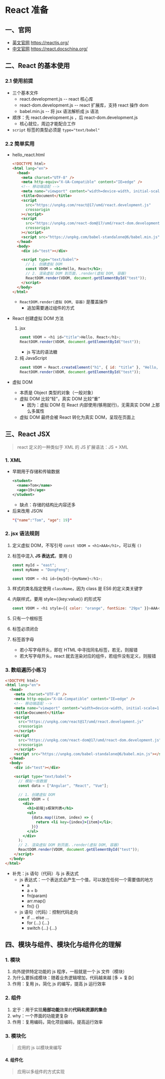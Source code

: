 <!--
 * @Author: East
 * @Date: 2022-02-09 17:08:07
 * @LastEditTime: 2022-02-10 13:54:47
 * @LastEditors: Please set LastEditors
 * @Description: React 准备
 * @FilePath: \react\02-react入门.md
-->

# React 准备

## 一、官网

- [英文官网](https://reactjs.org/) https://reactjs.org/
- [中文官网](https://react.docschina.org/) https://react.docschina.org/

## 二、React 的基本使用

### 2.1 使用前提

- 三个基本文件
  - react.development.js -- react 核心库
  - react-dom.development.js -- react 扩展库，支持 react 操作 dom
  - babel.min.js -- 将 jsx 语法解析成 js 语法
- 顺序：先 react.development.js ，后 react-dom.development.js
  - 核心就位，周边才能配合工作
- `script` 标签的类型必须是 `type="text/babel"`

### 2.2 简单实用

- hello_react.html

  ```html
  <!DOCTYPE html>
  <html lang="en">
    <head>
      <meta charset="UTF-8" />
      <meta http-equiv="X-UA-Compatible" content="IE=edge" />
      <!-- 移动端适配 -->
      <meta name="viewport" content="width=device-width, initial-scale=1.0" />
      <title>Document</title>
      <script
        src="https://unpkg.com/react@17/umd/react.development.js"
        crossorigin
      ></script>
      <script
        src="https://unpkg.com/react-dom@17/umd/react-dom.development.js"
        crossorigin
      ></script>
      <script src="https://unpkg.com/babel-standalone@6/babel.min.js"></script>
    </head>
    <body>
      <div id="test"></div>

      <script type="text/babel">
        // 1. 创建虚拟 DOM
        const VDOM = <h1>Hello, React</h1>;
        // 2. 渲染虚拟 DOM 到页面，.render(虚拟 DOM, 容器)
        ReactDOM.render(VDOM, document.getElementById("test"));
      </script>
    </body>
  </html>
  ```

  - `ReactDOM.render(虚拟 DOM, 容器)` 是覆盖操作
    - 追加需要通过组件的方式

- React 创建虚拟 DOM 方法
  1. jsx
     ```js
     const VDOM = <h1 id="title">Hello, React</h1>;
     ReactDOM.render(VDOM, document.getElementById("test"));
     ```
     - js 写法的语法糖
  2. 纯 JavaScript
     ```js
     const VDOM = React.createElement("h1", { id: "title" }, "Hello, React");
     ReactDOM.render(VDOM, document.getElementById("test"));
     ```
- 虚拟 DOM
  - 本质是 Object 类型的对象（一般对象）
  - 虚拟 DOM 比较“轻”，真实 DOM 比较“重”
    - 因为：虚拟 DOM 在 React 内部使用(够用就行)，无需真实 DOM 上那么多属性
  - 虚拟 DOM 最终会被 React 转化为真实 DOM，呈现在页面上

## 三、React JSX

> react 定义的一种类似于 XML 的 JS 扩展语法：JS + XML

### 1. XML

- 早期用于存储和传输数据
  ```xml
  <student>
    <name>Tom</name>
    <age>19</age>
  </student>
  ```
  - 缺点：存储的结构比内容还多
- 后来改用 JSON
  ```json
  "{"name":"Tom", "age": 19}"
  ```

### 2. jsx 语法规则

1. 定义虚拟 DOM，不写引号 `const VDOM = <h1>AAA</h1>`，可以有 `()`
2. 标签中混入 **JS 表达式**，要用 {}

   ```js
   const myId = "east";
   const myName = "DongFeng";

   const VDOM = <h1 id={myId}>{myName}</h1>;
   ```

3. 样式的类名指定使用 `className`，因为 class 是 ES6 的定义类关键字
4. 内联样式，要用 style={{key:value}} 的形式写

   ```js
   const VDOM = <h1 style={{ color: "orange", fontSize: "29px" }}>AAA</h1>;
   ```

5. 只有一个根标签
6. 标签必须闭合
7. 标签首字母
   - 若小写字母开头，即在 HTML 中寻找同名标签，若无，则报错
   - 若大写字母开头，react 就去渲染对应的组件，若组件没有定义，则报错

### 3. 数组遍历小练习

```html
<!DOCTYPE html>
<html lang="en">
  <head>
    <meta charset="UTF-8" />
    <meta http-equiv="X-UA-Compatible" content="IE=edge" />
    <!-- 移动端适配 -->
    <meta name="viewport" content="width=device-width, initial-scale=1.0" />
    <title>Document</title>
    <script
      src="https://unpkg.com/react@17/umd/react.development.js"
      crossorigin
    ></script>
    <script
      src="https://unpkg.com/react-dom@17/umd/react-dom.development.js"
      crossorigin
    ></script>
    <script src="https://unpkg.com/babel-standalone@6/babel.min.js"></script>
  </head>
  <body>
    <div id="test"></div>

    <script type="text/babel">
      // 模拟一些数据
      const data = ["Angular", "React", "Vue"];

      // 1. 创建虚拟 DOM
      const VDOM = (
        <div>
          <h1>前端js框架列表</h1>
          <ul>
            {data.map((item, index) => {
              return <li key={index}>{item}</li>;
            })}
          </ul>
        </div>
      );
      // 2. 渲染虚拟 DOM 到页面，.render(虚拟 DOM, 容器)
      ReactDOM.render(VDOM, document.getElementById("test"));
    </script>
  </body>
</html>
```

- 补充：js 语句（代码）与 js 表达式
  - js 表达式：一个表达式会产生一个值，可以放在任何一个需要值的地方
    - a
    - a + b
    - fn(param)
    - arr.map()
    - fn() {}
  - js 语句（代码）：控制代码走向
    - if ... else ...
    - for (...) {...}
    - switch (...) {...}

## 四、模块与组件、模块化与组件化的理解

### 1. 模块

1. 向外提供特定功能的 js 程序，一般就是一个 js 文件（模块）
2. 为什么要拆成模块：随着业务逻辑增加，代码越来越 [多 + 复杂]
3. 作用：复用 js，简化 js 的编写，提高 js 运行效率

### 2. 组件

1. 定于：用于实现**局部功能**效果的**代码和资源的集合**
2. why：一个界面的功能更复杂
3. 作用：复用编码，简化项目编码，提高运行效率

### 3. 模块化

> 应用的 js 以模块来编写

#### 4. 组件化

> 应用以多组件的方式实现
